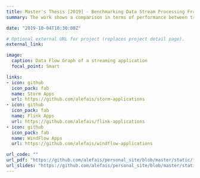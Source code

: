 ```yaml
---
title: Master's Thesis [2019] - Benchmarking Data Stream Processing Frameworks on Multicores
summary: The work shows a comparison in terms of performance between traditional Data Stream Processing (DaSP) systems and WindFlow, an efficient C++17 streaming library based on FastFlow's building blocks. The goal is to quantify the benefit that may be achieved by using the C++ solution with respect to modern Java-based ones. A benchmark of four real-world DaSP applications have been designed and implementations are provided using [Apache Storm](http://storm.apache.org/), [Apache Flink](https://ci.apache.org/projects/flink/flink-docs-release-1.7/) and [WindFlow](https://github.com/ParaGroup/WindFlow). Experiments show a significant throughput improvement and latency reduction by using the C++ solution with respect to the state-of-the-art frameworks on single multicore machines. The results obtained are encouraging for future works which aim at designing innovative DaSP frameworks based on C++ and providing high-level abstractions like Storm and Flink, that may be able to overcome modern Java-based Stream Processing Engines (SPEs) on distributed scenarios too. The entire work has been supervised by Dr. [Gabriele Mencagli](http://pages.di.unipi.it/mencagli/) and contributes to the [WindFlow](https://paragroup.github.io/WindFlow/) project. The thesis document and the presentation are available in English at the following links. The developed code is open source and entirely accessible on GitHub (links below).

date: "2019-10-04T10:30:00Z"

# Optional external URL for project (replaces project detail page).
external_link: 

image:
  caption: Data Flow Graph of a streaming application
  focal_point: Smart

links:
- icon: github
  icon_pack: fab
  name: Storm Apps
  url: https://github.com/alefais/storm-applications
- icon: github
  icon_pack: fab
  name: Flink Apps
  url: https://github.com/alefais/flink-applications
- icon: github
  icon_pack: fab
  name: WindFlow Apps
  url: https://github.com/alefais/windflow-applications

url_code: ""
url_pdf: "https://github.com/alefais/personal_site/blob/master/static/files/Fais_MScThesis.pdf"
url_slides: "https://github.com/alefais/personal_site/blob/master/static/files/Fais_MScPresentation.pdf"
---
```

